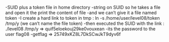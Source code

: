 -SUID plus a token file in home directory
-string on SUID so he takes a file and open it the print the content of file
-and we can’t give it a file named token
-I create a hard link to token in tmp : ln -s /home/user/level08/token /tmp/y (we can’t name the file token)
-then executed the SUID with the link : ./level08 /tmp/y => quif5eloekouj29ke0vouxean
-its the password to the user flag08
-getflag => 25749xKZ8L7DkSCwJkT9dyv6f
